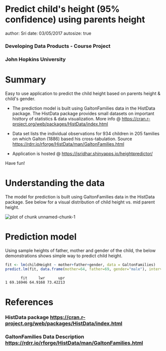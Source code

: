 Predict child's height (95% confidence) using parents height
========================================================
author: Sri
date: 03/05/2017
autosize: true

### Developing Data Products - Course Project
### John Hopkins University



Summary
========================================================

Easy to use application to predict the child height based on parents height & child's gender.

- The prediction model is built using GaltonFamilies data in the HistData package. The HistData package provides small datasets on important histtory of statistics & data visualization. More info @ https://cran.r-project.org/web/packages/HistData/index.html

- Data set lists the individual observations for 934 children in 205 families on which Galton (1886) based his cross-tabulation. Source https://rdrr.io/rforge/HistData/man/GaltonFamilies.html

- Application is hosted @ https://jsridhar.shinyapps.io/heightpredictor/

Have fun!

Understanding the data
========================================================

The model for prediction is built using GaltonFamilies data in the HistData package. See below for a visual distribution of child height vs. mid parent height.

<img src="pitch-figure/unnamed-chunk-1-1.png" title="plot of chunk unnamed-chunk-1" alt="plot of chunk unnamed-chunk-1" style="display: block; margin: auto;" />

Prediction model 
========================================================

Using sample heights of father, mother and gender of the child, the below demonstrations shows simple way to predict child height.


```r
fit <- lm(childHeight ~ mother+father+gender, data = GaltonFamilies)
predict.lm(fit, data.frame(mother=64, father=69, gender="male"), interval = "prediction")
```

```
       fit     lwr      upr
1 69.16946 64.9168 73.42213
```

References
========================================================

### HistData package https://cran.r-project.org/web/packages/HistData/index.html

### GaltonFamilies Data Description https://rdrr.io/rforge/HistData/man/GaltonFamilies.html

